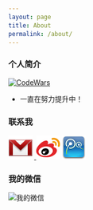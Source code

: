 ```yaml
---
layout: page
title: About
permalink: /about/
---
```


### 个人简介
<a target="__blank" href="">
<img src="" alt="CodeWars">
</a>


* 一直在努力提升中！

### 联系我

<p>
<a href="luoye0820@163.com"><img src="/images/gmail.png" alt="我的邮箱"></a>&nbsp;<a target="__blank" href="">
<img src="/images/sina.png" alt="新浪微博"></a>&nbsp;<a target="__blank" href=""><img src="/images/tencent.jpg" alt="腾讯微博"></a>&nbsp;</a>
<br/>
</p>

### 我的微信
<img src="" width="128px" height="128px" alt="我的微信" />
